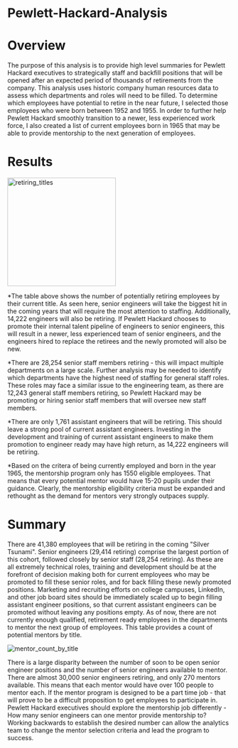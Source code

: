 # Pewlett-Hackard-Analysis
# Overview
The purpose of this analysis is to provide high level summaries for Pewlett Hackard executives to strategically staff and backfill positions that will be opened after an expected period of thousands of retirements from the company. This analysis uses historic company human resources data to assess which departments and roles will need to be filled. To determine which employees have potential to retire in the near future, I selected those employees who were born between 1952 and 1955. In order to further help Pewlett Hackard smoothly transition to a newer, less experienced work force, I also created a list of current employees born in 1965 that may be able to provide mentorship to the next generation of employees.
# Results
<img width="244" alt="retiring_titles" src="https://user-images.githubusercontent.com/76958825/112766755-32586700-8fe1-11eb-8747-9bc62350ce25.png">

*The table above shows the number of potentially retiring employees by their current title. As seen here, senior engineers will take the biggest hit in the coming years that will require the most attention to staffing. Additionally, 14,222 engineers will also be retiring. If Pewlett Hackard chooses to promote their internal talent pipeline of engineers to senior engineers, this will result in a newer, less experienced team of senior engineers, and the engineers hired to replace the retirees and the newly promoted will also be new.

*There are 28,254 senior staff members retiring - this will impact multiple departments on a large scale. Further analysis may be needed to identify which departments have the highest need of staffing for general staff roles. These roles may face a similar issue to the engineering team, as there are 12,243 general staff members retiring, so Pewlett Hackard may be promoting or hiring senior staff members that will oversee new staff members. 

*There are only 1,761 assistant engineers that will be retiring. This should leave a strong pool of current assistant engineers. Investing in the development and training of current assistant engineers to make them promotion to engineer ready may have high return, as 14,222 engineers will be retiring.

*Based on the critera of being currently employed and born in the year 1965, the mentorship program only has 1550 eligible employees. That means that every potential mentor would have 15-20 pupils under their guidance. Clearly, the mentorship eligibility criteria must be expanded and rethought as the demand for mentors very strongly outpaces supply. 

#  Summary
There are 41,380 employees that will be retiring in the coming "Silver Tsunami". Senior engineers (29,414 retiring) comprise the largest portion of this cohort, followed closely by senior staff (28,254 retiring). As these are all extremely technical roles, training and development should be at the forefront of decision making both for current employees who may be promoted to fill these senior roles, and for back filling these newly promoted positions. Marketing and recruiting efforts on college campuses, LinkedIn, and other job board sites should be immediately scaled up to begin filling assistant engineer positions, so that current assistant engineers can be promoted without leaving any positions empty. 
As of now, there are not currently enough qualified, retirement ready employees in the departments to mentor the next group of employees. This table provides a count of potential mentors by title.

![mentor_count_by_title](https://user-images.githubusercontent.com/76958825/112767484-02ab5e00-8fe5-11eb-8126-3687fa8e8fc8.png)

There is a large disparity between the number of soon to be open senior engineer positions and the number of senior engineers available to mentor. There are almost 30,000 senior engineers retiring, and only 270 mentors available. This means that each mentor would have over 100 people to mentor each. If the mentor program is designed to be a part time job - that will prove to be a difficult proposition to get employees to participate in. Pewlett Hackard executives should explore the mentorship job differently - How many senior engineers can one mentor provide mentorship to? Working backwards to establish the desired number can allow the analytics team to change the mentor selection criteria and lead the program to success.
